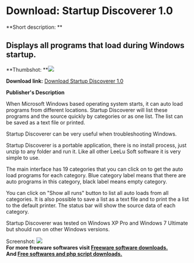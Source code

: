 # Download: Startup Discoverer 1.0

**Short description: **

## Displays all programs that load during Windows startup.

  
**Thumbshot: **![](http://www.freewarefiles.com/screenshot/llsstartupdscvr_md.jpg)   
  
**Download link:** [Download Startup Discoverer 1.0](http://freesoftwares.boysofts.com/Startup-Discoverer_program_53267.html)  
  

**Publisher's Description**  
  

When Microsoft Windows based operating system starts, it can auto load
programs from different locations. Startup Discoverer will list these programs
and the source quickly by categories or as one list. The list can be saved as
a text file or printed.

Startup Discoverer can be very useful when troubleshooting Windows.

Startup Discoverer is a portable application, there is no install process,
just unzip to any folder and run it. Like all other LeeLu Soft software it is
very simple to use.

The main interface has 19 categories that you can click on to get the auto
load programs for each category. Blue category label means that there are auto
programs in this category, black label means empty category.

You can click on "Show all runs" button to list all auto loads from all
categories. It is also possible to save a list as a text file and to print the
a list to the default printer. The status bar will show the source data of
each category.

Startup Discoverer was tested on Windows XP Pro and Windows 7 Ultimate but
should run on other Windows versions.

  
  
Screenshot: ![](http://www.freewarefiles.com/screenshot/llsstartupdscvr.jpg)  
**For more freeware softwares visit [Freeware software downloads.](http://freesoftwares.boysofts.com/)**   
**And [Free softwares and php script downloads.](http://www.boysofts.com/)**

